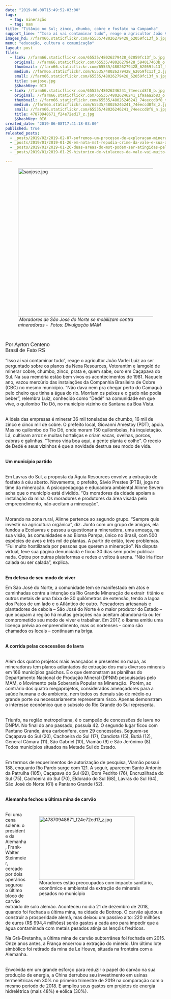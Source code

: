 ```yaml
---
date: "2019-06-08T15:49:52-03:00"
tags:
  - tag: mineração
  - tag: mam
title: "Titânio no Sul; zinco, chumbo, cobre e fosfato na Campanha"
support_line: "“Isso aí vai contaminar tudo”, reage o agricultor João Varlei Luiz, sobre os planos de mineração em Capaçava do Sul\n"
images_hd: //farm66.staticflickr.com/65535/48026279428_62059fc13f_b.jpg
menu: "educação, cultura e comunicação"
layout: post
files:
  - link: //farm66.staticflickr.com/65535/48026279428_62059fc13f_b.jpg
    original: //farm66.staticflickr.com/65535/48026279428_594017463b_o.jpg
    thumbnail: //farm66.staticflickr.com/65535/48026279428_62059fc13f_t.jpg
    medium: //farm66.staticflickr.com/65535/48026279428_62059fc13f_z.jpg
    small: //farm66.staticflickr.com/65535/48026279428_62059fc13f_n.jpg
    title: saojose.jpg
    $$hashKey: 0I3
  - link: //farm66.staticflickr.com/65535/48026246241_74eeccd8f8_b.jpg
    original: //farm66.staticflickr.com/65535/48026246241_1f9aaa2b83_o.jpg
    thumbnail: //farm66.staticflickr.com/65535/48026246241_74eeccd8f8_t.jpg
    medium: //farm66.staticflickr.com/65535/48026246241_74eeccd8f8_z.jpg
    small: //farm66.staticflickr.com/65535/48026246241_74eeccd8f8_n.jpg
    title: 47870948671_f24e72ed17_z.jpg
    $$hashKey: 0I6
created_date: "2019-06-08T17:41:18-03:00"
published: true
releated_posts:
  - _posts/2019/02/2019-02-07-sofremos-um-processo-de-exploracao-mineraria-de-subserviencia-absoluta-dirigente-do-mam.md
  - _posts/2019/01/2019-01-26-em-nota-mst-repudia-crime-da-vale-e-sua-acao-predatoria-em-minas-gerais.md
  - _posts/2019/01/2019-01-26-duas-areas-do-mst-podem-ser-atingidas-pelo-novo-crime-da-vale.md
  - _posts/2019/01/2019-01-29-historico-de-violacoes-da-vale-vai-muito-alem-de-mariana-e-brumadinho.md

---
```

<figure class="image"><img alt="saojose.jpg" height="466" src="//farm66.staticflickr.com/65535/48026279428_62059fc13f_b.jpg" width="700" />
<figcaption><em>&nbsp;Moradores de S&atilde;o Jos&eacute; do Norte se mobilizam contra mineradoras -&nbsp;&nbsp;Fotos: Divulga&ccedil;&atilde;o MAM</em></figcaption>
</figure>

<p>&nbsp;</p>

<div style="color: rgb(34, 34, 34); font-family: verdana, helvetica, sans-serif; font-size: 16px;">Por Ayrton Centeno</div>

<div style="color: rgb(34, 34, 34); font-family: verdana, helvetica, sans-serif; font-size: 16px;">Brasil de Fato RS</div>

<p>&ldquo;Isso a&iacute; vai contaminar tudo&rdquo;, reage o agricultor Jo&atilde;o Varlei Luiz ao ser perguntado sobre os planos da Nexa Resources, Votorantim e lamgold de minerar cobre, chumbo, zinco, prata e, quem sabe, ouro em Ca&ccedil;apava do Sul. Na sua mem&oacute;ria est&atilde;o bem vivos os acontecimentos de 1981. Naquele ano, vazou merc&uacute;rio das instala&ccedil;&otilde;es da Companhia Brasileira de Cobre (CBC) no mesmo munic&iacute;pio. &ldquo;N&atilde;o dava nem pra chegar perto do Camaqu&atilde; pelo cheiro que tinha a &aacute;gua do rio. Morriam os peixes e o gado n&atilde;o podia beber&rdquo;, relembra Luiz, conhecido como &ldquo;Ded&eacute;&rdquo; na comunidade em que vive, o quilombo Tio D&ocirc;, no munic&iacute;pio vizinho de Santana da Boa Vista.</p>

<p><br />
A ideia das empresas &eacute; minerar 36 mil toneladas de chumbo, 16 mil de zinco e cinco mil de cobre. O prefeito local, Giovanni Amestoy (PDT), apoia. Mas no quilombo do Tio D&ocirc;, onde moram 150 quilombolas, h&aacute; inquieta&ccedil;&atilde;o. L&aacute;, cultivam arroz e muitas hortali&ccedil;as e criam vacas, ovelhas, porcos, cabras e galinhas. &ldquo;Temos vida boa aqui, a gente planta e colhe&rdquo;. O receio de Ded&eacute; e seus vizinhos &eacute; que a novidade destrua seu modo de vida.<br />
&nbsp;</p>

<p><strong>Um munic&iacute;pio partido</strong><br />
&nbsp;</p>

<p>Em Lavras do Sul, a proposta da &Aacute;guia Resources envolve a extra&ccedil;&atilde;o de fosfato &agrave; c&eacute;u aberto. Novamente, o prefeito, S&aacute;vio Prestes (PTB), joga no time da minera&ccedil;&atilde;o. A psicopedagoga e educadora ambiental Alinne Severo acha que o munic&iacute;pio est&aacute; dividido. &ldquo;Os moradores da cidade apoiam a instala&ccedil;&atilde;o da mina. Os moradores e produtores da &aacute;rea visada pelo empreendimento, n&atilde;o aceitam a minera&ccedil;&atilde;o&rdquo;.&nbsp;&nbsp;<br />
&nbsp;</p>

<p>Morando na zona rural, Alinne pertence ao segundo grupo. &ldquo;Sempre quis investir na agricultura org&acirc;nica&rdquo;, diz. Junto com um grupo de amigos, ela fundou a Ecolavras e passou a questionar a mineradora, uma amea&ccedil;a, na sua vis&atilde;o, &agrave;s comunidades e ao Bioma Pampa, &uacute;nico no Brasil, com 500 esp&eacute;cies de aves e tr&ecirc;s mil de plantas. A partir de ent&atilde;o, teve problemas. &ldquo;Fui muito hostilizada por pessoas que querem a minera&ccedil;&atilde;o&rdquo;. Na disputa virtual, teve sua p&aacute;gina denunciada e ficou 30 dias sem poder publicar nada. Optou por outras plataformas e redes e voltou &agrave; arena. &ldquo;N&atilde;o iria ficar calada ou ser calada&rdquo;, explica.&nbsp;<br />
&nbsp;</p>

<p><strong>Em defesa de seu modo de viver</strong></p>

<p>Em S&atilde;o Jos&eacute; do Norte, a comunidade tem se manifestado em atos e caminhadas contra a inten&ccedil;&atilde;o da Rio Grande Minera&ccedil;&atilde;o de extrair&nbsp; tit&acirc;nio e outros metais de uma faixa de 30 quil&ocirc;metros de extens&atilde;o, tendo a lagoa dos Patos de um lado e o Atl&acirc;ntico de outro. Pescadores artesanais e plantadores de cebola &ndash; S&atilde;o Jos&eacute; do Norte &eacute; o maior produtor do Estado &ndash; que ocupam a regi&atilde;o h&aacute; muitas gera&ccedil;&otilde;es n&atilde;o aceitam abandon&aacute;-la ou ter comprometido seu modo de viver e trabalhar. Em 2017, o Ibama emitiu uma licen&ccedil;a pr&eacute;via ao empreendimento, mas os nortenses &ndash; como s&atilde;o chamados os locais &ndash; continuam na briga.<br />
&nbsp;</p>

<p><strong>A corrida pelas concess&otilde;es de lavra&nbsp; &nbsp; &nbsp;&nbsp;</strong><br />
&nbsp;</p>

<p>Al&eacute;m dos quatro projetos mais avan&ccedil;ados e presentes no mapa, as mineradoras tem planos adiantados de extra&ccedil;&atilde;o dos mais diversos minerais em 166 munic&iacute;pios ga&uacute;chos. &Eacute; o que demonstram as planilhas do Departamento Nacional de Produ&ccedil;&atilde;o Mineral (DPNM) pesquisadas pelo MAM, o Movimento pela Soberania Popular na Minera&ccedil;&atilde;o.&nbsp; Por&eacute;m, ao contr&aacute;rio dos quatro megaprojetos, considerados amea&ccedil;adores para a sa&uacute;de humana e do ambiente, nem todos os demais s&atilde;o de m&eacute;dio ou grande porte ou necessariamente representam risco. Apenas demonstram o interesse econ&ocirc;mico que o subsolo do Rio Grande do Sul representa.&nbsp;&nbsp;<br />
&nbsp;</p>

<p>Triunfo, na regi&atilde;o metropolitana, &eacute; o campe&atilde;o de concess&otilde;es de lavra no DNPM. No final do ano passado, possu&iacute;a 42. O segundo lugar ficou com Pantano Grande, &aacute;rea carbon&iacute;fera, com 29 concess&otilde;es. Seguem-se Ca&ccedil;apava do Sul (20), Cachoeira do Sul (17), Candiota (15), Buti&aacute; (12), General C&acirc;mara (11), S&atilde;o Gabriel (10), Viam&atilde;o (9) e S&atilde;o Jer&ocirc;nimo (8). Todos munic&iacute;pios situados na Metade Sul do Estado.<br />
&nbsp;</p>

<p>Em termos de requerimentos de autoriza&ccedil;&atilde;o de pesquisa, Viam&atilde;o possui 188, enquanto Rio Pardo surge com 121. A seguir, aparecem Santo Antonio da Patrulha (105), Ca&ccedil;apava do Sul (92), Dom Pedrito (76), Encruzilhada do Sul (75), Cachoeira do Sul (70), Eldorado do Sul (68), Lavras do Sul (64), S&atilde;o Jos&eacute; do Norte (61) e Pantano Grande (52).&nbsp;<br />
&nbsp;</p>

<p><strong>Alemanha fechou a &uacute;ltima mina de carv&atilde;o&nbsp;</strong><br />
&nbsp;</p>

<figure class="image" style="float:right"><img alt="47870948671_f24e72ed17_z.jpg" height="200" src="//farm66.staticflickr.com/65535/48026246241_74eeccd8f8_b.jpg" width="300" />
<figcaption>Moradores est&atilde;o preocupados com impacto sanit&aacute;rio,<br />
econ&ocirc;mico e ambiental da extra&ccedil;&atilde;o de minerais<br />
pesados no munic&iacute;pio</figcaption>
</figure>

<p>Foi uma cena solene: o presidente da Alemanha, Frank-Walter Steinmeier, cercado por dois oper&aacute;rios segurou o &uacute;ltimo bloco de carv&atilde;o extra&iacute;do de solo alem&atilde;o. Aconteceu no dia 21 de dezembro de 2018, quando foi fechada a &uacute;ltima mina, na cidade de Bottrop. O carv&atilde;o ajudou a construir a prosperidade alem&atilde;, mas deixou um passivo alto: 220 milh&otilde;es de euros (R$ 994,4 milh&otilde;es) ser&atilde;o gastos a cada ano para impedir que a &aacute;gua contaminada com metais pesados atinja os len&ccedil;&oacute;is fre&aacute;ticos.&nbsp;</p>

<p>Na Gr&atilde;-Bretanha, a &uacute;ltima mina de carv&atilde;o subterr&acirc;nea foi fechada em 2015. Onze anos antes, a Fran&ccedil;a encerrou a extra&ccedil;&atilde;o do min&eacute;rio. Um &uacute;ltimo lote simb&oacute;lico foi retirado da mina de Le Houve, situada na fronteira com a Alemanha.&nbsp;<br />
&nbsp;</p>

<p>Envolvida em um grande esfor&ccedil;o para reduzir o papel do carv&atilde;o na sua produ&ccedil;&atilde;o de energia, a China derrubou seu investimento em usinas termel&eacute;tricas em 30% no primeiro trimestre de 2019 na compara&ccedil;&atilde;o com o mesmo per&iacute;odo de 2018. E ampliou seus gastos em projetos de energia hidrel&eacute;trica (mais 48%) e e&oacute;lica (30%).&nbsp;</p>
